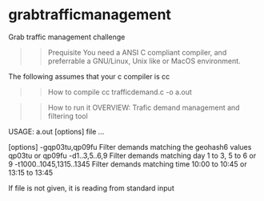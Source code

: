 # grabtrafficmanagement
Grab traffic management challenge

>> Prequisite
You need a ANSI C compliant compiler, and preferrable a GNU/Linux, Unix like or MacOS environment.

The following assumes that your c compiler is cc

>> How to compile
cc trafficdemand.c -o a.out

>> How to run it
OVERVIEW: Trafic demand management and filtering tool

USAGE: a.out [options] file ...

[options]
    -gqp03tu,qp09fu                    Filter demands matching the geohash6 values qp03tu or qp09fu
    -d1..3,5..6,9                      Filter demands matching day 1 to 3, 5 to 6 or 9
    -t1000..1045,1315..1345            Filter demands matching time 10:00 to 10:45 or 13:15 to 13:45


If file is not given, it is reading from standard input


